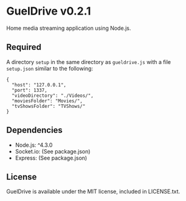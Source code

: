 # GuelDrive v0.2.1

Home media streaming application using Node.js.

## Required
A directory `setup` in the same directory as `gueldrive.js` with a file `setup.json` similar to the following:
```$xslt
{
  "host": "127.0.0.1",
  "port": 1337,
  "videoDirectory": "./Videos/",
  "moviesFolder": "Movies/",
  "tvShowsFolder": "TVShows/"
}
```

## Dependencies

- Node.js: ^4.3.0
- Socket.io: (See package.json)
- Express: (See package.json)

## License

GuelDrive is available under the MIT license, included in LICENSE.txt.
